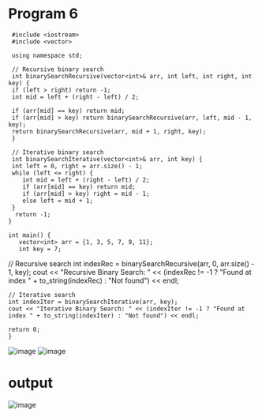 # Program 6
     #include <iostream>
     #include <vector>

     using namespace std;

     // Recursive binary search
     int binarySearchRecursive(vector<int>& arr, int left, int right, int key) {
     if (left > right) return -1;
     int mid = left + (right - left) / 2;

     if (arr[mid] == key) return mid;
     if (arr[mid] > key) return binarySearchRecursive(arr, left, mid - 1, key);
     return binarySearchRecursive(arr, mid + 1, right, key);
     }

     // Iterative binary search
     int binarySearchIterative(vector<int>& arr, int key) {
     int left = 0, right = arr.size() - 1;
     while (left <= right) {
        int mid = left + (right - left) / 2;
        if (arr[mid] == key) return mid;
        if (arr[mid] > key) right = mid - 1;
        else left = mid + 1;
     }
      return -1;
    }

    int main() {
       vector<int> arr = {1, 3, 5, 7, 9, 11};
       int key = 7;
   // Recursive search
       int indexRec = binarySearchRecursive(arr, 0, arr.size() - 1, key);
       cout << "Recursive Binary Search: " << (indexRec != -1 ? "Found at index " + to_string(indexRec) : "Not found") << endl;

    // Iterative search
    int indexIter = binarySearchIterative(arr, key);
    cout << "Iterative Binary Search: " << (indexIter != -1 ? "Found at index " + to_string(indexIter) : "Not found") << endl;

    return 0;
    }


![image](https://github.com/user-attachments/assets/55834a9c-9e27-4000-b054-c15c911475fe)
![image](https://github.com/user-attachments/assets/f44ba695-9162-4293-96ce-237aa24e6ce0)

# output
![image](https://github.com/user-attachments/assets/b2b41950-5dc9-44cb-84e5-ed8937e6c857)

